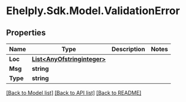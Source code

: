 # Ehelply.Sdk.Model.ValidationError

## Properties

Name | Type | Description | Notes
------------ | ------------- | ------------- | -------------
**Loc** | [**List&lt;AnyOfstringinteger&gt;**](AnyOfstringinteger.md) |  | 
**Msg** | **string** |  | 
**Type** | **string** |  | 

[[Back to Model list]](../README.md#documentation-for-models) [[Back to API list]](../README.md#documentation-for-api-endpoints) [[Back to README]](../README.md)

